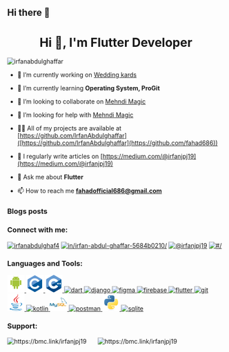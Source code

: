 ## Hi there 👋

<!--
**fahad686/fahad686** is a ✨ _special_ ✨ repository because its `README.md` (this file) appears on your GitHub profile.

Here are some ideas to get you started:

- 🔭 I’m currently working on ...
- 🌱 I’m currently learning ...
- 👯 I’m looking to collaborate on ...
- 🤔 I’m looking for help with ...
- 💬 Ask me about ...
- 📫 How to reach me: ...
- 😄 Pronouns: ...
- ⚡ Fun fact: ...
-->
<h1 align="center">Hi 👋, I'm Flutter Developer</h1>
<!-- <h3 align="center">A passionate frontend developer from Pakistan</h3> -->

<p align="left"> <img src="https://komarev.com/ghpvc/?username=irfanabdulghaffar&label=Profile%20views&color=0e75b6&style=flat" alt="irfanabdulghaffar" /> </p>

<!-- <p align="left"> <a href="https://github.com/ryo-ma/github-profile-trophy"><img src="https://github-profile-trophy.vercel.app/?username=irfanabdulghaffar" alt="irfanabdulghaffar" /></a> </p> -->

- 🔭 I’m currently working on [Wedding kards](https://play.google.com/store/apps/details?id=com.schuja.weddingcard)

- 🌱 I’m currently learning **Operating System, ProGit**

- 👯 I’m looking to collaborate on [Mehndi Magic](https://play.google.com/store/apps/details?id=com.mehndimagic.app)

- 🤝 I’m looking for help with [Mehndi Magic](https://play.google.com/store/apps/details?id=com.mehndimagic.app)

- 👨‍💻 All of my projects are available at [https://github.com/IrfanAbdulghaffar]([https://github.com/IrfanAbdulghaffar](https://github.com/fahad686))

- 📝 I regularly write articles on [https://medium.com/@irfanjpj19](https://medium.com/@irfanjpj19)

- 💬 Ask me about **Flutter**

- 📫 How to reach me **fahadofficial686@gmail.com**

### Blogs posts
<!-- BLOG-POST-LIST:START -->
<!-- BLOG-POST-LIST:END -->

<h3 align="left">Connect with me:</h3>
<p align="left">
<a href="https://twitter.com/irfanabdulghaf4" target="blank"><img align="center" src="https://raw.githubusercontent.com/rahuldkjain/github-profile-readme-generator/master/src/images/icons/Social/twitter.svg" alt="irfanabdulghaf4" height="30" width="40" /></a>
<a href="https://linkedin.com/in/in/irfan-abdul-ghaffar-5684b0210/" target="blank"><img align="center" src="https://raw.githubusercontent.com/rahuldkjain/github-profile-readme-generator/master/src/images/icons/Social/linked-in-alt.svg" alt="in/irfan-abdul-ghaffar-5684b0210/" height="30" width="40" /></a>
<a href="https://medium.com/@irfanjpj19" target="blank"><img align="center" src="https://raw.githubusercontent.com/rahuldkjain/github-profile-readme-generator/master/src/images/icons/Social/medium.svg" alt="@irfanjpj19" height="30" width="40" /></a>
<a href="https://irfanlogo.000webhostapp.com/#/" target="blank"><img align="center" src="https://raw.githubusercontent.com/rahuldkjain/github-profile-readme-generator/master/src/images/icons/Social/rss.svg" alt="#/" height="30" width="40" /></a>
</p>

<h3 align="left">Languages and Tools:</h3>
<p align="left"> <a href="https://developer.android.com" target="_blank" rel="noreferrer"> <img src="https://raw.githubusercontent.com/devicons/devicon/master/icons/android/android-original-wordmark.svg" alt="android" width="40" height="40"/> </a> <a href="https://www.cprogramming.com/" target="_blank" rel="noreferrer"> <img src="https://raw.githubusercontent.com/devicons/devicon/master/icons/c/c-original.svg" alt="c" width="40" height="40"/> </a> <a href="https://www.w3schools.com/cpp/" target="_blank" rel="noreferrer"> <img src="https://raw.githubusercontent.com/devicons/devicon/master/icons/cplusplus/cplusplus-original.svg" alt="cplusplus" width="40" height="40"/> </a> <a href="https://dart.dev" target="_blank" rel="noreferrer"> <img src="https://www.vectorlogo.zone/logos/dartlang/dartlang-icon.svg" alt="dart" width="40" height="40"/> </a> <a href="https://www.djangoproject.com/" target="_blank" rel="noreferrer"> <img src="https://cdn.worldvectorlogo.com/logos/django.svg" alt="django" width="40" height="40"/> </a> <a href="https://www.figma.com/" target="_blank" rel="noreferrer"> <img src="https://www.vectorlogo.zone/logos/figma/figma-icon.svg" alt="figma" width="40" height="40"/> </a> <a href="https://firebase.google.com/" target="_blank" rel="noreferrer"> <img src="https://www.vectorlogo.zone/logos/firebase/firebase-icon.svg" alt="firebase" width="40" height="40"/> </a> <a href="https://flutter.dev" target="_blank" rel="noreferrer"> <img src="https://www.vectorlogo.zone/logos/flutterio/flutterio-icon.svg" alt="flutter" width="40" height="40"/> </a> <a href="https://git-scm.com/" target="_blank" rel="noreferrer"> <img src="https://www.vectorlogo.zone/logos/git-scm/git-scm-icon.svg" alt="git" width="40" height="40"/> </a> <a href="https://www.java.com" target="_blank" rel="noreferrer"> <img src="https://raw.githubusercontent.com/devicons/devicon/master/icons/java/java-original.svg" alt="java" width="40" height="40"/> </a> <a href="https://kotlinlang.org" target="_blank" rel="noreferrer"> <img src="https://www.vectorlogo.zone/logos/kotlinlang/kotlinlang-icon.svg" alt="kotlin" width="40" height="40"/> </a> <a href="https://www.mysql.com/" target="_blank" rel="noreferrer"> <img src="https://raw.githubusercontent.com/devicons/devicon/master/icons/mysql/mysql-original-wordmark.svg" alt="mysql" width="40" height="40"/> </a> <a href="https://postman.com" target="_blank" rel="noreferrer"> <img src="https://www.vectorlogo.zone/logos/getpostman/getpostman-icon.svg" alt="postman" width="40" height="40"/> </a> <a href="https://www.python.org" target="_blank" rel="noreferrer"> <img src="https://raw.githubusercontent.com/devicons/devicon/master/icons/python/python-original.svg" alt="python" width="40" height="40"/> </a> <a href="https://www.sqlite.org/" target="_blank" rel="noreferrer"> <img src="https://www.vectorlogo.zone/logos/sqlite/sqlite-icon.svg" alt="sqlite" width="40" height="40"/> </a> </p>

<h3 align="left">Support:</h3>
<p><a href="https://www.buymeacoffee.com/https://bmc.link/irfanjpj19"> <img align="left" src="https://cdn.buymeacoffee.com/buttons/v2/default-yellow.png" height="50" width="210" alt="https://bmc.link/irfanjpj19" /></a><a href="https://ko-fi.com/https://bmc.link/irfanjpj19"> <img align="left" src="https://cdn.ko-fi.com/cdn/kofi3.png?v=3" height="50" width="210" alt="https://bmc.link/irfanjpj19" /></a></p><br><br>

<!-- <p><img align="left" src="https://github-readme-stats.vercel.app/api/top-langs?username=irfanabdulghaffar&show_icons=true&locale=en&layout=compact" alt="irfanabdulghaffar" /></p> -->
<!-- 
<p>&nbsp;<img align="left" src="https://github-readme-stats.vercel.app/api?username=irfanabdulghaffar&show_icons=true&locale=en" alt="irfanabdulghaffar" /></p>
 -->
